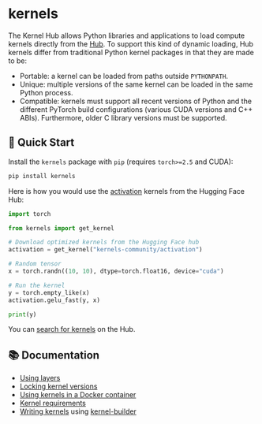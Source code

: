 # kernels

The Kernel Hub allows Python libraries and applications to load compute
kernels directly from the [Hub](https://hf.co/). To support this kind
of dynamic loading, Hub kernels differ from traditional Python kernel
packages in that they are made to be:

- Portable: a kernel can be loaded from paths outside `PYTHONPATH`.
- Unique: multiple versions of the same kernel can be loaded in the
  same Python process.
- Compatible: kernels must support all recent versions of Python and
  the different PyTorch build configurations (various CUDA versions
  and C++ ABIs). Furthermore, older C library versions must be supported.

## 🚀 Quick Start

Install the `kernels` package with `pip` (requires `torch>=2.5` and CUDA):

```bash
pip install kernels
```

Here is how you would use the [activation](https://huggingface.co/kernels-community/activation) kernels from the Hugging Face Hub:

```python
import torch

from kernels import get_kernel

# Download optimized kernels from the Hugging Face hub
activation = get_kernel("kernels-community/activation")

# Random tensor
x = torch.randn((10, 10), dtype=torch.float16, device="cuda")

# Run the kernel
y = torch.empty_like(x)
activation.gelu_fast(y, x)

print(y)
```

You can [search for kernels](https://huggingface.co/models?other=kernel) on
the Hub.

## 📚 Documentation

- [Using layers](docs/layers.md)
- [Locking kernel versions](docs/locking.md)
- [Using kernels in a Docker container](docs/docker.md)
- [Kernel requirements](docs/kernel-requirements.md)
- [Writing kernels](https://github.com/huggingface/kernel-builder/blob/main/docs/writing-kernels.md) using [kernel-builder](https://github.com/huggingface/kernel-builder/)

